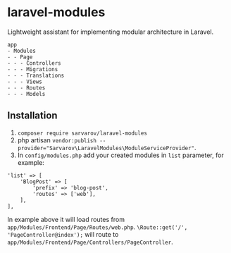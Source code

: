 # laravel-modules
Lightweight assistant for implementing modular architecture in Laravel.

```
app
- Modules
- - Page
- - - Controllers
- - - Migrations
- - - Translations
- - - Views
- - - Routes
- - - Models
```

## Installation
1. `composer require sarvarov/laravel-modules`
2. php artisan `vendor:publish --provider="Sarvarov\LaravelModules\ModuleServiceProvider"`.
3. In `config/modules.php` add your created modules in `list` parameter, for example:
```
'list' => [
    'BlogPost' => [
        'prefix' => 'blog-post',
        'routes' => ['web'],
    ],
],
```
In example above it will load routes from `app/Modules/Frontend/Page/Routes/web.php`. `\Route::get('/', 'PageController@index');` will route to `app/Modules/Frontend/Page/Controllers/PageController`.
